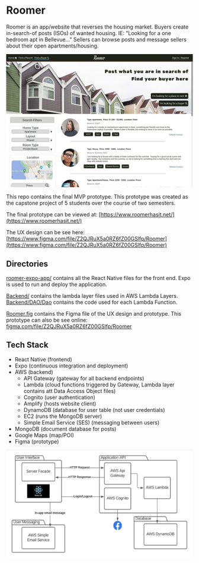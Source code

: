 # Roomer

Roomer is an app/website that reverses the housing market. Buyers create in-search-of posts (ISOs) of wanted housing. IE: "Looking for a one bedroom apt in Bellevue..." Sellers can browse posts and message sellers about their open apartments/housing.

[![](/misc-resources/README-homepage.jpg)](https://www.figma.com/file/Z2QJRuX5a0RZ6fZ00GSlfp/Roomer)

This repo contains the final MVP prototype. This prototype was created as the capstone project of 5 students over the course of two semesters.

The final prototype can be viewed at: [https://www.roomerhasit.net/](https://www.roomerhasit.net/)

The UX design can be see here: [https://www.figma.com/file/Z2QJRuX5a0RZ6fZ00GSlfp/Roomer](https://www.figma.com/file/Z2QJRuX5a0RZ6fZ00GSlfp/Roomer)

## Directories

[roomer-expo-app/](roomer-expo-app/) contains all the React Native files for the front end. Expo is used to run and deploy the application.

[Backend/](Backend/) contains the lambda layer files used in AWS Lambda Layers. [Backend/DAO/Dao](Backend/DAO/Dao) contains the code used for each Lambda Function.

[Roomer.fig](Roomer.fig) contains the Figma file of the UX design and prototype. This prototype can also be see online: [figma.com/file/Z2QJRuX5a0RZ6fZ00GSlfp/Roomer](https://www.figma.com/file/Z2QJRuX5a0RZ6fZ00GSlfp/Roomer)

## Tech Stack

- React Native (frontend)
- Expo (continuous integration and deployment)
- AWS (backend)
  - API Gateway (gateway for all backend endpoints)
  - Lambda (cloud functions triggered by Gateway, Lambda layer contains att Data Access Object files)
  - Cognito (user authentication)
  - Amplify (hosts website client)
  - DynamoDB (database for user table (not user credentials)
  - EC2 (runs the MongoDB server)
  - Simple Email Service (SES) (messaging between users)
- MongoDB (document database for posts)
- Google Maps (map/POI)
- Figma (prototype)

![](misc-resources/tech-stack.jpg)

